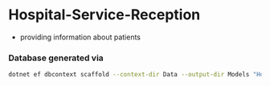 # Hospital-Service-Reception
- providing information about patients


### Database generated via 
```bash
dotnet ef dbcontext scaffold --context-dir Data --output-dir Models "Host=localhost;Username=postgres;Password=postgres;Database=hospital" Npgsql.EntityFrameworkCore.PostgreSQL
```